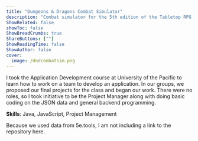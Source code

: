 ```yaml
---
title: "Dungeons & Dragons Combat Simulator"
description: "Combat simulator for the 5th edition of the Tabletop RPG Dungeons & Dragons - Programmer, Project Manager"
ShowRelated: false
showToc: false
ShowBreadCrumbs: true
ShareButtons: [""]
ShowReadingTime: false
ShowAuthor: false
cover:
  image: /dndcombatsim.png
---
```


I took the Application Development course at University of the Pacific to learn how to work on a team to develop an application. In our groups, we proposed our final projects for the class and began our work. There were no roles, so I took initiative to be the Project Manager along with doing basic coding on the JSON data and general backend programming.

**Skills**: Java, JavaScript, Project Management

Because we used data from 5e.tools, I am not including a link to the repository here.
